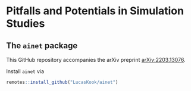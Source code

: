 # Pitfalls and Potentials in Simulation Studies

##  The `ainet` package

This GitHub repository accompanies the arXiv preprint
[arXiv:2203.13076](https://arxiv.org/abs/2203.13076).

Install `ainet` via
```r
remotes::install_github("LucasKook/ainet")
```

